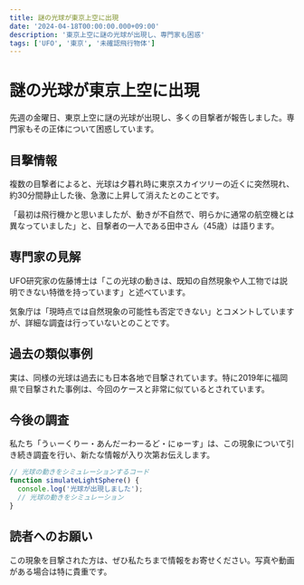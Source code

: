 ```yaml
---
title: 謎の光球が東京上空に出現
date: '2024-04-18T00:00:00.000+09:00'
description: '東京上空に謎の光球が出現し、専門家も困惑'
tags: ['UFO', '東京', '未確認飛行物体']
---
```


# 謎の光球が東京上空に出現

先週の金曜日、東京上空に謎の光球が出現し、多くの目撃者が報告しました。専門家もその正体について困惑しています。

## 目撃情報

複数の目撃者によると、光球は夕暮れ時に東京スカイツリーの近くに突然現れ、約30分間静止した後、急激に上昇して消えたとのことです。

「最初は飛行機かと思いましたが、動きが不自然で、明らかに通常の航空機とは異なっていました」と、目撃者の一人である田中さん（45歳）は語ります。

## 専門家の見解

UFO研究家の佐藤博士は「この光球の動きは、既知の自然現象や人工物では説明できない特徴を持っています」と述べています。

気象庁は「現時点では自然現象の可能性も否定できない」とコメントしていますが、詳細な調査は行っていないとのことです。

## 過去の類似事例

実は、同様の光球は過去にも日本各地で目撃されています。特に2019年に福岡県で目撃された事例は、今回のケースと非常に似ているとされています。

## 今後の調査

私たち「うぃーくりー・あんだーわーるど・にゅーす」は、この現象について引き続き調査を行い、新たな情報が入り次第お伝えします。

```javascript
// 光球の動きをシミュレーションするコード
function simulateLightSphere() {
  console.log('光球が出現しました');
  // 光球の動きをシミュレーション
}
```

## 読者へのお願い

この現象を目撃された方は、ぜひ私たちまで情報をお寄せください。写真や動画がある場合は特に貴重です。

